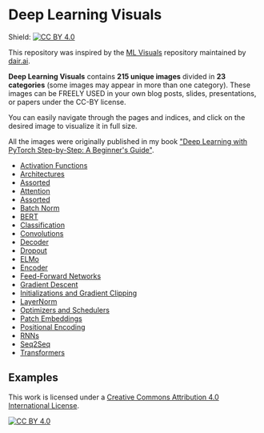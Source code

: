 # Deep Learning Visuals

Shield: [![CC BY 4.0][cc-by-shield]][cc-by]

This repository was inspired by the [ML Visuals](https://github.com/dair-ai/ml-visuals) repository maintained by [dair.ai](https://dair.ai/).

**Deep Learning Visuals** contains **215 unique images** divided in **23 categories** (some images may appear in more than one category). These images can be FREELY USED in your own blog posts, slides, presentations, or papers under the CC-BY license.

You can easily navigate through the pages and indices, and click on the desired image to visualize it in full size.

All the images were originally published in my book ["Deep Learning with PyTorch Step-by-Step: A Beginner's Guide"](https://leanpub.com/pytorch).

- [Activation Functions](https://dvgodoy.github.io/dl-visuals/Activation%20Functions)
- [Architectures](https://dvgodoy.github.io/dl-visuals/Architectures)
- [Assorted](https://dvgodoy.github.io/dl-visuals/Assorted)
- [Attention](https://dvgodoy.github.io/dl-visuals/Attention)
- [Assorted](https://dvgodoy.github.io/dl-visuals/Assorted)
- [Batch Norm](https://dvgodoy.github.io/dl-visuals/BatchNorm)
- [BERT](https://dvgodoy.github.io/dl-visuals/BERT)
- [Classification](https://dvgodoy.github.io/dl-visuals/Classification)
- [Convolutions](https://dvgodoy.github.io/dl-visuals/Convolutions)
- [Decoder](https://dvgodoy.github.io/dl-visuals/Decoder)
- [Dropout](https://dvgodoy.github.io/dl-visuals/Dropout)
- [ELMo](https://dvgodoy.github.io/dl-visuals/ELMo)
- [Encoder](https://dvgodoy.github.io/dl-visuals/Encoder)
- [Feed-Forward Networks](https://dvgodoy.github.io/dl-visuals/Feed-Forward%20Networks)
- [Gradient Descent](https://dvgodoy.github.io/dl-visuals/Gradient%20Descent)
- [Initializations and Gradient Clipping](https://dvgodoy.github.io/dl-visuals/Initializations%20and%20Clipping)
- [LayerNorm](https://dvgodoy.github.io/dl-visuals/LayerNorm)
- [Optimizers and Schedulers](https://dvgodoy.github.io/dl-visuals/Optimizers%20and%20Schedulers)
- [Patch Embeddings](https://dvgodoy.github.io/dl-visuals/Patch%20Embeddings)
- [Positional Encoding](https://dvgodoy.github.io/dl-visuals/Positional%20Encoding)
- [RNNs](https://dvgodoy.github.io/dl-visuals/RNNs)
- [Seq2Seq](https://dvgodoy.github.io/dl-visuals/Seq2Seq)
- [Transformers](https://dvgodoy.github.io/dl-visuals/Transformers)

## Examples



This work is licensed under a
[Creative Commons Attribution 4.0 International License][cc-by].

[![CC BY 4.0][cc-by-image]][cc-by]

[cc-by]: http://creativecommons.org/licenses/by/4.0/
[cc-by-image]: https://i.creativecommons.org/l/by/4.0/88x31.png
[cc-by-shield]: https://img.shields.io/badge/License-CC%20BY%204.0-lightgrey.svg